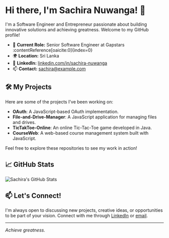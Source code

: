 # Hi there, I'm Sachira Nuwanga! 👋

I'm a Software Engineer and Entrepreneur passionate about building innovative solutions and achieving greatness. Welcome to my GitHub profile!

- 🔭 **Current Role:** Senior Software Engineer at Gapstars :contentReference[oaicite:0]{index=0}
- 🌍 **Location:** Sri Lanka
- 💼 **LinkedIn:** [linkedin.com/in/sachira-nuwanga](https://www.linkedin.com/in/sachira-nuwanga)
- 📫 **Contact:** [sachira@example.com](mailto:sachira@example.com)

## 🛠️ My Projects

Here are some of the projects I've been working on:

- **OAuth**: A JavaScript-based OAuth implementation.
- **File-and-Drive-Manager**: A JavaScript application for managing files and drives.
- **TicTakToe-Online**: An online Tic-Tac-Toe game developed in Java.
- **CourseWeb**: A web-based course management system built with JavaScript.

Feel free to explore these repositories to see my work in action!

## 📈 GitHub Stats

![Sachira's GitHub Stats](https://github-readme-stats.vercel.app/api?username=pyrecyter&show_icons=true&theme=radical)

## 📫 Let's Connect!

I'm always open to discussing new projects, creative ideas, or opportunities to be part of your vision. Connect with me through [LinkedIn](https://www.linkedin.com/in/sachira-nuwanga) or [email](mailto:sachira@example.com).

---

*Achieve greatness.*
